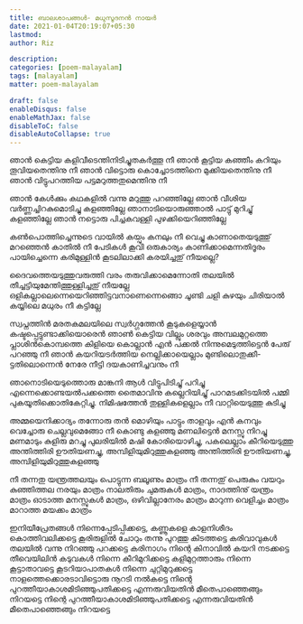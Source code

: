 ```yaml
---
title: ബാലശാപങ്ങള്‍- മധുസൂദനന്‍ നായര്‍
date: 2021-01-04T20:19:07+05:30
lastmod:
author: Riz

description:
categories: [poem-malayalam]
tags: [malayalam]
matter: poem-malayalam

draft: false
enableDisqus: false
enableMathJax: false
disableToC: false
disableAutoCollapse: true
---
```


ഞാന്‍ കെട്ടിയ കളിവീടെന്തിനിടിച്ചുതകര്‍ത്തൂ നീ
ഞാന്‍ കൂട്ടിയ കഞ്ഞീം കറിയും തൂവിയതെന്തിനു നീ
ഞാന്‍ വിട്ടൊരു കൊച്ചോടത്തിനെ മുക്കിയതെന്തിനു നീ
ഞാന്‍ വിട്ടുപറത്തിയ പട്ടമറുത്തതുമെന്തിനു നീ

ഞാന്‍ കേള്‍ക്കും കഥകളില്‍ വന്നു മറുത്തു പറഞ്ഞില്ലേ
ഞാന്‍ വീശിയ വര്‍ണ്ണച്ചിറകുമൊടിച്ചു കളഞ്ഞില്ലേ
ഞാനാടിയൊരുഞ്ഞാല്‍ പാട്ടു് മുറിച്ചു് കളഞ്ഞില്ലേ
ഞാന്‍ നട്ടൊരു പിച്ചകവള്ളി പുഴക്കിയെറിഞ്ഞില്ലേ

കണ്‍പൊത്തിച്ചെന്നുടെ വായില്‍ കയ്പും കനലും നീ വെച്ചു
കാണാതെയടുത്തു് മറഞ്ഞെന്‍ കാതില്‍ നീ പേടികള്‍ കൂവി
ഒരുകാര്യം കാണിക്കാമെന്നതിദൂരം പായിച്ചെന്നെ
കരിമുള്ളിന്‍ കൂടലിലാക്കി കരയിച്ചതു് നീയല്ലെ?

ദൈവത്തെയടുത്തുവരുത്തി വരം തരുവിക്കാമെന്നോതി
തലയില്‍ തീച്ചട്ടിയുമേന്തിത്തുള്ളിച്ചതു് നീയല്ലേ
ഒളികല്ലാലെന്നെയെറിഞ്ഞിട്ടവനാണെന്നെങ്ങൊ ചൂണ്ടി
ചളി കുഴയും ചിരിയാല്‍ കയ്യിലെ മധുരം നീ കട്ടില്ലേ

സ്വപ്നത്തിന്‍ മരതകമലയിലെ സ്വര്‍ഗ്ഗത്തേന്‍ കൂടുകളെയ്യാന്‍
കഷ്ടപ്പെട്ടുണ്ടാക്കിയൊരെന്‍ ഞാണ്‍ കെട്ടിയ വില്ലും ശരവും
അമ്പലമുറ്റത്തെ പ്ലാശിന്‍കൊമ്പത്തെ കിളിയെ കൊല്ലാന്‍
എന്‍ പക്കല്‍ നിന്നുമെടുത്തിട്ടെന്‍ പേരു് പറഞ്ഞു നീ
ഞാന്‍ കയറിയടര്‍ത്തിയ നെല്ലിക്കായെല്ലാം മുണ്ടിലൊതുക്കീ-
ട്ടതിലൊന്നെന്‍ നേരേ നീട്ടി ദയകാണിച്ചവനും നീ

ഞാനൊടിയെടുത്തൊരു മാങ്കനി ആള്‍ വിട്ടുപിടിച്ചു് പറിച്ചു
എന്നെക്കൊണ്ടയല്‍പക്കത്തെ തൈമാവിനു കല്ലെറിയിച്ചു്
പാറമടക്കിടയില്‍ പമ്മി പുകയൂതിക്കൊതികേറ്റിച്ചു.
നിമിഷത്തേന്‍ തുള്ളികളെല്ലാം നീ വാറ്റിയെടുത്തു കുടിച്ചു

അമ്മയെനിക്കാദ്യം തന്നോരു തന്‍ മൊഴിയും പാട്ടും താളവും
എന്‍ കനവും വെച്ചോരു ചെല്ലവുമെങ്ങോ നീ കൊണ്ടു കളഞ്ഞു
മണലിട്ടെന്‍ മനസ്സു നിറച്ചു മണമാടും കുളിരു മറച്ചു
പുലരിയില്‍ മഷി കോരിയൊഴിച്ചു, പകലെല്ലാം കീറിയെടുത്തു
അന്തിത്തിരി ഊതിയണച്ചു, അമ്പിളിയുമിറുത്തുകളഞ്ഞു
അന്തിത്തിരി ഊതിയണച്ചു, അമ്പിളിയുമിറുത്തുകളഞ്ഞു

നീ തന്നതു യന്ത്രത്തലയും പൊട്ടുന്ന ബലൂണും മാത്രം
നീ തന്നതു് പെരുകും വയറും കുഞ്ഞിത്തല നരയും മാത്രം
നാലതിരും ചുമരുകള്‍ മാത്രം, നാദത്തിനു് യന്ത്രം മാത്രം
ഓടാത്ത മനസ്സുകള്‍ മാത്രം, ഒഴിവില്ലാനേരം മാത്രം
മാറുന്ന വെളിച്ചം മാത്രം മാറാത്ത മയക്കം മാത്രം

ഇനിയീപ്രേതങ്ങള്‍ നിന്നെപ്പേടിപ്പിക്കട്ടെ,
കണ്ണൂകളെ കാളനിശീദം കൊത്തിവലിക്കട്ടെ
കൂരിരുളില്‍ ചോറും തന്നു പുറത്തു കിടത്തട്ടെ
കരിവാവുകള്‍ തലയില്‍ വന്നു നിറഞ്ഞു പറക്കട്ടെ
കരിനാഗം നിന്റെ കിനാവില്‍ കയറി നടക്കട്ടെ
തീവെയിലിന്‍ കടുവകള്‍ നിന്നെ കീറിമുറിക്കട്ടെ
കളിമുറ്റത്താരും നിന്നെ കൂട്ടാതാവട്ടെ
കൂടറിയാപാതകള്‍ നിന്നെ ചുറ്റിമുറുക്കട്ടെ
നാളത്തെക്കൊരടാവിട്ടൊരു നൂറടി നല്‍കട്ടെ
നിന്റെ പുറത്തീയാകാശമിടിഞ്ഞുപതിക്കട്ടെ
എന്നരുവിയതിന്‍ മീതെപാഞ്ഞെങ്ങും നിറയട്ടെ
നിന്റെ പുറത്തീയാകാശമിടിഞ്ഞുപതിക്കട്ടെ
എന്നരുവിയതിന്‍ മീതെപാഞ്ഞെങ്ങും നിറയട്ടെ
